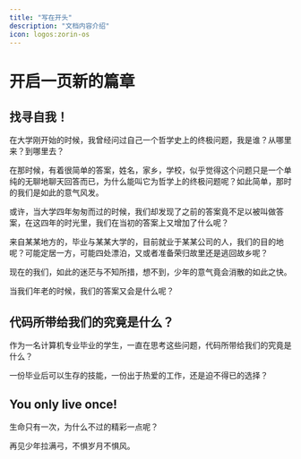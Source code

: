 ```yaml
---
title: "写在开头"
description: "文档内容介绍"
icon: logos:zorin-os
---
```

# 开启一页新的篇章

## 找寻自我！

在大学刚开始的时候，我曾经问过自己一个哲学史上的终极问题，我是谁？从哪里来？到哪里去？

在那时候，有着很简单的答案，姓名，家乡，学校，似乎觉得这个问题只是一个单纯的无聊地聊天回答而已，为什么能叫它为哲学上的终极问题呢？如此简单，那时的我们是如此的意气风发。

或许，当大学四年匆匆而过的时候，我们却发现了之前的答案竟不足以被叫做答案，在这四年的时光里，我们在当初的答案上又增加了什么呢？

来自某某地方的，毕业与某某大学的，目前就业于某某公司的人，我们的目的地呢？可能定居一方，可能四处漂泊，又或者准备荣归故里还是逃回故乡呢？

现在的我们，如此的迷茫与不知所措，想不到，少年的意气竟会消散的如此之快。

当我们年老的时候，我们的答案又会是什么呢？

## 代码所带给我们的究竟是什么？

作为一名计算机专业毕业的学生，一直在思考这些问题，代码所带给我们的究竟是什么？

一份毕业后可以生存的技能，一份出于热爱的工作，还是迫不得已的选择？

## You only live once!

生命只有一次，为什么不过的精彩一点呢？

再见少年拉满弓，不惧岁月不惧风。